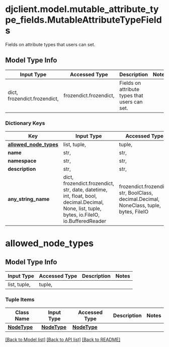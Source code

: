 # djclient.model.mutable_attribute_type_fields.MutableAttributeTypeFields

Fields on attribute types that users can set.

## Model Type Info
Input Type | Accessed Type | Description | Notes
------------ | ------------- | ------------- | -------------
dict, frozendict.frozendict,  | frozendict.frozendict,  | Fields on attribute types that users can set. | 

### Dictionary Keys
Key | Input Type | Accessed Type | Description | Notes
------------ | ------------- | ------------- | ------------- | -------------
**[allowed_node_types](#allowed_node_types)** | list, tuple,  | tuple,  |  | 
**name** | str,  | str,  |  | 
**namespace** | str,  | str,  |  | 
**description** | str,  | str,  |  | 
**any_string_name** | dict, frozendict.frozendict, str, date, datetime, int, float, bool, decimal.Decimal, None, list, tuple, bytes, io.FileIO, io.BufferedReader | frozendict.frozendict, str, BoolClass, decimal.Decimal, NoneClass, tuple, bytes, FileIO | any string name can be used but the value must be the correct type | [optional]

# allowed_node_types

## Model Type Info
Input Type | Accessed Type | Description | Notes
------------ | ------------- | ------------- | -------------
list, tuple,  | tuple,  |  | 

### Tuple Items
Class Name | Input Type | Accessed Type | Description | Notes
------------- | ------------- | ------------- | ------------- | -------------
[**NodeType**](NodeType.md) | [**NodeType**](NodeType.md) | [**NodeType**](NodeType.md) |  | 

[[Back to Model list]](../../README.md#documentation-for-models) [[Back to API list]](../../README.md#documentation-for-api-endpoints) [[Back to README]](../../README.md)

